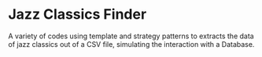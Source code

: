 # Jazz Classics Finder

A variety of codes using template and strategy patterns to extracts the data of jazz classics out of a CSV file, simulating the interaction with a Database.
